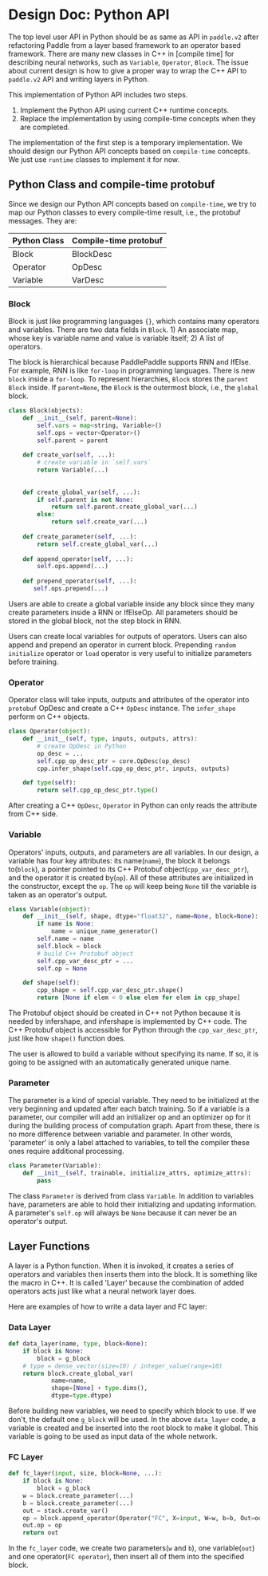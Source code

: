 # Design Doc: Python API

The top level user API in Python should be as same as API in `paddle.v2` after refactoring Paddle from a layer based framework to an operator based framework. There are many new classes in C++ in [compile time] for describing neural networks, such as `Variable`, `Operator`, `Block`. The issue about current design is how to give a proper way to wrap the C++ API to `paddle.v2` API and writing layers in Python.

This implementation of Python API includes two steps.

1. Implement the Python API using current C++ runtime concepts.
2. Replace the implementation by using compile-time concepts when they are completed.

The implementation of the first step is a temporary implementation. We should design our Python API concepts based on `compile-time` concepts. We just use `runtime` classes to implement it for now.


## Python Class and compile-time protobuf

Since we design our Python API concepts based on `compile-time`, we try to map our Python classes to every compile-time result, i.e., the protobuf messages. They are:


| Python Class | Compile-time protobuf |
| --- | --- |
| Block | BlockDesc |
| Operator | OpDesc |
| Variable | VarDesc |


### Block

Block is just like programming languages `{}`, which contains many operators and variables. There are two data fields in `Block`.  1) An associate map, whose key is variable name and value is variable itself; 2) A list of operators.

The block is hierarchical because PaddlePaddle supports RNN and IfElse. For example, RNN is like `for-loop` in programming languages. There is new `block` inside a `for-loop`. To represent hierarchies, `Block` stores the `parent Block` inside. If `parent=None`, the `Block` is the outermost block, i.e., the `global` block.


```python
class Block(objects):
    def __init__(self, parent=None):
        self.vars = map<string, Variable>()
        self.ops = vector<Operator>()
        self.parent = parent
    
    def create_var(self, ...):
        # create variable in `self.vars`
        return Variable(...)
    
    
    def create_global_var(self, ...):
        if self.parent is not None:
            return self.parent.create_global_var(...)
        else:
            return self.create_var(...)
    
    def create_parameter(self, ...):
        return self.create_global_var(...)
    
    def append_operator(self, ...):
        self.ops.append(...)
        
    def prepend_operator(self, ...):
       self.ops.prepend(...)
```

Users are able to create a global variable inside any block since they many create parameters inside a RNN or IfElseOp. All parameters should be stored in the global block, not the step block in RNN.

Users can create local variables for outputs of operators. Users can also append and prepend an operator in current block. Prepending `random initialize` operator or `load` operator is very useful to initialize parameters before training.


### Operator

Operator class will take inputs, outputs and attributes of the operator into `protobuf` OpDesc and create a C++ `OpDesc` instance. The `infer_shape` perform on C++ objects.

```python
class Operator(object):
    def __init__(self, type, inputs, outputs, attrs):
        # create OpDesc in Python
        op_desc = ...
        self.cpp_op_desc_ptr = core.OpDesc(op_desc)
        cpp.infer_shape(self.cpp_op_desc_ptr, inputs, outputs)

    def type(self):
        return self.cpp_op_desc_ptr.type()
```

After creating a C++ `OpDesc`, `Operator` in Python can only reads the attribute from C++ side.

### Variable

Operators' inputs, outputs, and parameters are all variables. In our design, a variable has four key attributes: its name(`name`), the block it belongs to(`block`), a pointer pointed to its C++ Protobuf object(`cpp_var_desc_ptr`), and the operator it is created by(`op`). All of these attributes are initialized in the constructor, except the `op`. The `op` will keep being `None` till the variable is taken as an operator's output.

```python
class Variable(object):
    def __init__(self, shape, dtype="float32", name=None, block=None):
        if name is None:
            name = unique_name_generator()
        self.name = name
        self.block = block
        # build C++ Protobuf object
        self.cpp_var_desc_ptr = ...
        self.op = None

    def shape(self):
        cpp_shape = self.cpp_var_desc_ptr.shape()
        return [None if elem < 0 else elem for elem in cpp_shape]
```

The Protobuf object should be created in C++ not Python because it is needed by infershape, and infershape is implemented by C++ code. The C++ Protobuf object is accessible for Python through the `cpp_var_desc_ptr`, just like how `shape()` function does.

The user is allowed to build a variable without specifying its name. If so, it is going to be assigned with an automatically generated unique name.

### Parameter

The parameter is a kind of special variable. They need to be initialized at the very beginning and updated after each batch training. So if a variable is a parameter, our compiler will add an initializer op and an optimizer op for it during the building process of computation graph. Apart from these, there is no more difference between variable and parameter. In other words, 'parameter' is only a label attached to variables, to tell the compiler these ones require additional processing.

```python
class Parameter(Variable):
    def __init__(self, trainable, initialize_attrs, optimize_attrs):
        pass
```

The class `Parameter` is derived from class `Variable`. In addition to variables have, parameters are able to hold their initializing and updating information. A parameter's `self.op` will always be `None` because it can never be an operator's output.


## Layer Functions

A layer is a Python function. When it is invoked, it creates a series of operators and variables then inserts them into the block. It is something like the macro in C++. It is called 'Layer' because the combination of added operators acts just like what a neural network layer does. 

Here are examples of how to write a data layer and FC layer:

### Data Layer

```python
def data_layer(name, type, block=None):
    if block is None:
        block = g_block
    # type = dense_vector(size=10) / integer_value(range=10)
    return block.create_global_var(
            name=name, 
            shape=[None] + type.dims(), 
            dtype=type.dtype)

``` 

Before building new variables, we need to specify which block to use. If we don't, the default one `g_block` will be used. In the above `data_layer` code, a variable is created and be inserted into the root block to make it global. This variable is going to be used as input data of the whole network.

### FC Layer

```python
def fc_layer(input, size, block=None, ...):
    if block is None:
        block = g_block
    w = block.create_parameter(...)
    b = block.create_parameter(...)
    out = stack.create_var()
    op = block.append_operator(Operator("FC", X=input, W=w, b=b, Out=out))
    out.op = op
    return out
```

In the `fc_layer` code, we create two parameters(`w` and `b`), one variable(`out`) and one operator(`FC operator`), then insert all of them into the specified block.
